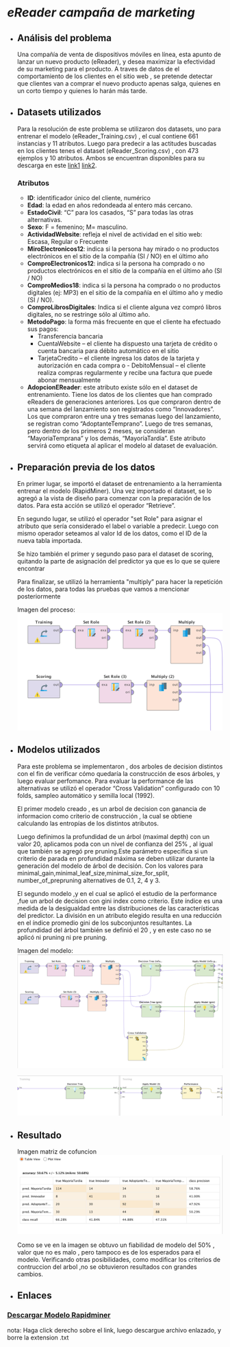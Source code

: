 # _**eReader campaña de marketing**_

- ## Análisis del problema

    Una compañía de venta de dispositivos móviles en línea, esta apunto de lanzar un nuevo producto (eReader), y desea maximizar la efectividad de su marketing para el producto.
    A traves de datos de el comportamiento de los clientes en el sitio web , se pretende detectar que clientes van a comprar el nuevo producto apenas salga, quienes en un corto tiempo y quienes lo harán más tarde.


- ## Datasets utilizados

  Para la resolución de este problema se utilizaron dos datasets, uno para entrenar el modelo (eReader_Training.csv) , el cual contiene 661 instancias y 11 atributos.
  Luego para predecir a las actitudes buscadas en los clientes tenes el dataset (eReader_Scoring.csv) , con 473 ejemplos y 10 atributos. Ambos se encuentran disponibles para su descarga en este [link1](eReader_Scoring.csv) [link2](eReader_Training.csv).

    ### Atributos

    - **ID**:  identificador único del cliente, numérico
    - **Edad**: la edad en años redondeada al entero más cercano.
    - **EstadoCivil**: “C” para los casados, “S” para todas las otras alternativas.
    - **Sexo**: F = femenino; M= masculino.
    - **ActividadWebsite**: refleja el nivel de actividad en el sitio web: Escasa, Regular o Frecuente
    - **MiroElectronicos12**: indica si la persona hay mirado o no productos electrónicos en el sitio de la compañía (SI / NO) en el último año
    - **ComproElectronicos12**: indica si la persona ha comprado o no productos electrónicos en el sitio de la compañía en el último año (SI / NO)
    - **ComproMedios18**: indica si la persona ha comprado o no productos digitales (ej: MP3) en el sitio de la compañía en el último año y medio (SI / NO).
    - **ComproLibrosDigitales**: Indica si el cliente alguna vez compró libros digitales, no se restringe sólo al último año.
    - **MetodoPago**: la forma más frecuente en que el cliente ha efectuado sus pagos:
      - Transferencia bancaria
      - CuentaWebsite – el cliente ha dispuesto una tarjeta de crédito o cuenta bancaria para débito automático en el sitio
      - TarjetaCredito – el cliente ingresa los datos de la tarjeta y autorización en cada compra o - DebitoMensual – el cliente realiza compras regularmente y recibe una factura que puede abonar mensualmente
    - **AdopcionEReader**: este atributo existe sólo en el dataset de entrenamiento. Tiene los datos de los clientes que han comprado eReaders de generaciones anteriores. Los que compraron dentro de una semana del lanzamiento son registrados como “Innovadores”. Los que compraron entre una y tres semanas luego del lanzamiento, se registran como “AdoptanteTemprano”. Luego de tres semanas, pero dentro de los primeros 2 meses, se consideran “MayoriaTemprana” y los demás, “MayoríaTardía”.  Este atributo servirá como etiqueta al aplicar el modelo al dataset de evaluación.

- ## Preparación previa de los datos

  En primer lugar, se importó el dataset de entrenamiento a la herramienta entrenar el modelo (RapidMiner). Una vez importado el dataset, se lo agregó a la vista de diseño para comenzar con la preparación de los datos. Para esta acción se utilizó el operador “Retrieve”.

  En segundo lugar, se utilizó el operador "set Role" para asignar el atributo que sería considerado el label o variable a predecir. Luego con mismo operador seteamos al valor Id de los datos, como el ID de la nueva tabla importada.

  Se hizo también el primer y segundo paso para el dataset de scoring, quitando la parte de asignación del predictor ya que es lo que se quiere encontrar

  Para finalizar, se utilizó la herramienta "multiply” para hacer la repetición de los datos, para todas las pruebas que vamos a mencionar posteriormente

  Imagen del proceso:
  ![alt text](Proceso.png)



- ## Modelos utilizados

  Para este problema se implementaron , dos arboles de decision distintos con el fin de verificar cómo quedaría la construcción de esos árboles, y luego evaluar perfomance.
  Para evaluar la performance de las alternativas se utilizó el operador “Cross Validation” configurado con 10 folds, sampleo automático y semilla local (1992).

  El primer modelo creado , es un arbol de decision con ganancia de informacion como criterio de construcción , la cual se obtiene calculando las entropías de los distintos atributos.

  Luego definimos la profundidad de un árbol (maximal depth) con un valor 20, aplicamos poda con un nivel de confianza del 25% , al igual que también se agregó pre pruning.Este parámetro especifica si un criterio de parada en profundidad máxima se deben utilizar durante la generación del modelo de árbol de decisión.
  Con los valores para minimal_gain,minimal_leaf_size,minimal_size_for_split, number_of_prepruning alternatives de 0.1, 2, 4 y 3.

  El segundo modelo ,y en el cual se aplicó el estudio de la performance ,fue un arbol de decision con gini index como criterio. Este índice es una medida de la desigualdad entre las distribuciones de las características del predictor. La división en un atributo elegido resulta en una reducción en el índice promedio gini de los subconjuntos resultantes.
  La profundidad del árbol también se definió el 20 , y en este caso no se aplicó ni pruning ni pre pruning.

  Imagen del modelo:
  ![alt text](ModeloArboles.png)
  
  ![alt text](ModeloArboles1.png)

- ## Resultado

  Imagen matriz de cofuncion
  ![alt text](Matriz.png)

  Como se ve en la imagen se obtuvo un fiabilidad de modelo del 50% , valor que no es malo , pero tampoco es de los esperados para el modelo. Verificando otras posibilidades, como modificar los criterios de contruccion del arbol ,no se obtuvieron resultados con grandes cambios.

- ## Enlaces
### [Descargar Modelo Rapidminer](https://raw.githubusercontent.com/ucu2017-ml-grupo1/Machine-learning/master/UT4_Arboles_Decision/eReader.rmp)

nota: Haga click derecho sobre el link, luego descargue archivo enlazado, y borre la extension .txt
